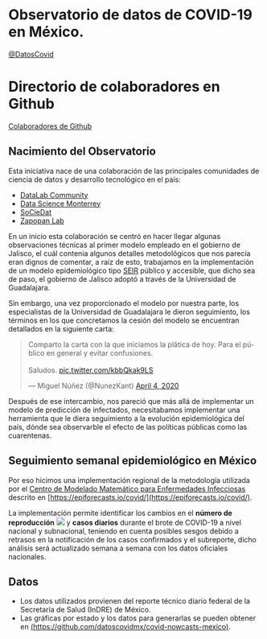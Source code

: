 # Observatorio de datos de COVID-19 en México.
[@DatosCovid](https://twitter.com/datoscovid)

# Directorio de colaboradores en Github

[Colaboradores de Github](https://github.com/orgs/datoscovidmx/people)

## Nacimiento del Observatorio

Esta iniciativa nace de una colaboración de las principales comunidades de ciencia de datos y desarrollo tecnológico en el país:
- [DataLab Community](https://www.facebook.com/datalabmx/)
- [Data Science Monterrey](https://www.facebook.com/groups/469523539899326/)
- [SoCieDat](https://www.facebook.com/sociedat/)
- [Zapopan Lab](https://www.facebook.com/zapopanlab/)

En un inicio esta colaboración se centró en hacer llegar algunas observaciones técnicas al primer modelo empleado en el gobierno de Jalisco, el cuál contenia algunos detalles metodológicos que nos parecía eran dignos de comentar, a raíz de esto, trabajamos en la implementación de un modelo epidemiológico tipo [SEIR](https://colab.research.google.com/drive/1Sn2bxaEQOsaOKFTKchtz7rjWO1ZAGjR9#scrollTo=dvhCYYvTDqAB) público y accesible, que dicho sea de paso, el gobierno de Jalisco adoptó a través de la Universidad de Guadalajara.

Sin embargo, una vez proporcionado el modelo por nuestra parte, los especialistas de la Universidad de Guadalajara le dieron seguimiento, los términos en los que concretamos la cesión del modelo se encuentran detallados en la siguiente carta:

<blockquote class="twitter-tweet"><p lang="es" dir="ltr">Comparto la carta con la que iniciamos la plática de hoy. Para el público en general y evitar confusiones.<br><br>Saludos. <a href="https://t.co/kbbQkak9LS">pic.twitter.com/kbbQkak9LS</a></p>&mdash; Miguel Núñez (@NunezKant) <a href="https://twitter.com/NunezKant/status/1246326695654756353?ref_src=twsrc%5Etfw">April 4, 2020</a></blockquote> 

Después de ese intercambio, nos pareció que más allá de implementar un modelo de predicción de infectados, necesitabamos implementar una herramienta que le diera seguimiento a la evolución epidemiológica del país, dónde sea observarble el efecto de las políticas públicas como las cuarentenas.

## Seguimiento semanal epidemiológico en México

Por eso hicimos una implementación regional de la metodología utilizada por el [Centro de Modelado Matemático para Enfermedades Infecciosas](https://cmmid.github.io/) descrito en [https://epiforecasts.io/covid/](https://epiforecasts.io/covid/).

La implementación permite identificar los cambios en el **número de reproducción** <img src="https://render.githubusercontent.com/render/math?math=(R_e(t))"> y **casos diarios** durante el brote de COVID-19 a nivel nacional y subnacional, teniendo en cuenta posibles sesgos debido a retrasos en la notificación de los casos confirmados y el subreporte, dicho análisis será actualizado semana a semana con los datos oficiales nacionales.

## Datos

- Los datos utilizados provienen del reporte técnico diario federal de la Secretaría de Salud (InDRE) de México.
- Las gráficas por estado y los datos para generarlas se pueden obtener en [(https://github.com/datoscovidmx/covid-nowcasts-mexico)](https://github.com/datoscovidmx/covid-nowcasts-mexico).

